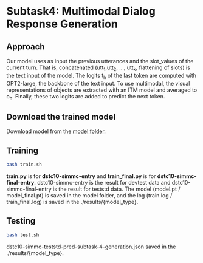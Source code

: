 # Subtask4: Multimodal Dialog Response Generation

## Approach 

Our model uses as input the previous utterances and the slot_values of the current turn. That is, concatenated (utt<sub>1</sub>,utt<sub>2</sub>, ..., utt<sub>k</sub>, flattening of slots) is the text input of the model. The logits t<sub>h</sub> of the last token are computed with GPT2-large, the backbone of the text input. To use multimodal, the visual representations of objects are extracted with an ITM model and averaged to o<sub>h</sub>. Finally, these two logits are added to predict the next token.
 
## Download the trained model 
Download model from the [model folder](https://github.com/rungjoo/dstc10/tree/master/sub4/model).

## Training
```bash
bash train.sh
```
**train.py** is for **dstc10-simmc-entry** and **train_final.py** is for **dstc10-simmc-final-entry**. dstc10-simmc-entry is the result for devtest data and dstc10-simmc-final-entry is the result for teststd data. The model (model.pt / model_final.pt) is saved in the model folder, and the log (train.log / train_final.log) is saved in the ./results/{model_type}.

## Testing
```bash
bash test.sh
```
dstc10-simmc-teststd-pred-subtask-4-generation.json saved in the ./results/{model_type}.